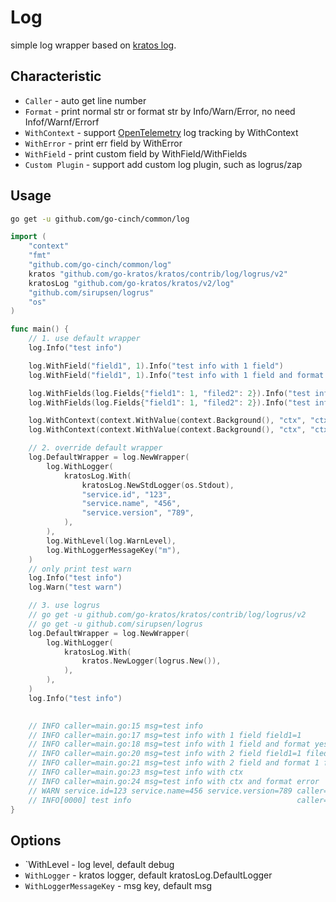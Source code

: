 # Log


simple log wrapper based on [kratos log](https://go-kratos.dev/en/docs/component/log).


## Characteristic


- `Caller` - auto get line number
- `Format` - print normal str or format str by Info/Warn/Error, no need Infof/Warnf/Errorf
- `WithContext` - support [OpenTelemetry](https://github.com/open-telemetry/opentelemetry-go) log tracking by WithContext
- `WithError` - print err field by WithError
- `WithField` - print custom field by WithField/WithFields
- `Custom Plugin` - support add custom log plugin, such as logrus/zap


## Usage


```bash
go get -u github.com/go-cinch/common/log
```


```go
import (
	"context"
	"fmt"
	"github.com/go-cinch/common/log"
	kratos "github.com/go-kratos/kratos/contrib/log/logrus/v2"
	kratosLog "github.com/go-kratos/kratos/v2/log"
	"github.com/sirupsen/logrus"
	"os"
)

func main() {
	// 1. use default wrapper
	log.Info("test info")

	log.WithField("field1", 1).Info("test info with 1 field")
	log.WithField("field1", 1).Info("test info with 1 field and format %s", "yes")

	log.WithFields(log.Fields{"field1": 1, "filed2": 2}).Info("test info with 2 field")
	log.WithFields(log.Fields{"field1": 1, "filed2": 2}).Info("test info with 2 field and format %d", 1)

	log.WithContext(context.WithValue(context.Background(), "ctx", "ctx")).Info("test info with ctx")
	log.WithContext(context.WithValue(context.Background(), "ctx", "ctx")).Info("test info with ctx and format %v", fmt.Errorf("error"))

	// 2. override default wrapper
	log.DefaultWrapper = log.NewWrapper(
		log.WithLogger(
			kratosLog.With(
				kratosLog.NewStdLogger(os.Stdout),
				"service.id", "123",
				"service.name", "456",
				"service.version", "789",
			),
		),
		log.WithLevel(log.WarnLevel),
		log.WithLoggerMessageKey("m"),
	)
	// only print test warn
	log.Info("test info")
	log.Warn("test warn")

	// 3. use logrus
	// go get -u github.com/go-kratos/kratos/contrib/log/logrus/v2
	// go get -u github.com/sirupsen/logrus
	log.DefaultWrapper = log.NewWrapper(
		log.WithLogger(
			kratosLog.With(
				kratos.NewLogger(logrus.New()),
			),
		),
	)
	log.Info("test info")

	
	// INFO caller=main.go:15 msg=test info
	// INFO caller=main.go:17 msg=test info with 1 field field1=1
	// INFO caller=main.go:18 msg=test info with 1 field and format yes field1=1
	// INFO caller=main.go:20 msg=test info with 2 field field1=1 filed2=2
	// INFO caller=main.go:21 msg=test info with 2 field and format 1 field1=1 filed2=2
	// INFO caller=main.go:23 msg=test info with ctx
	// INFO caller=main.go:24 msg=test info with ctx and format error
	// WARN service.id=123 service.name=456 service.version=789 caller=main.go:41 m=test warn
	// INFO[0000] test info                                     caller="main.go:57"
}
```


## Options


- `WithLevel - log level, default debug
- `WithLogger` - kratos logger, default kratosLog.DefaultLogger
- `WithLoggerMessageKey` - msg key, default msg

